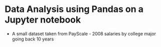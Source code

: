 # Data Analysis using Pandas on a Jupyter notebook 
- A small dataset taken from PayScale - 2008 salaries by college major going back 10 years
